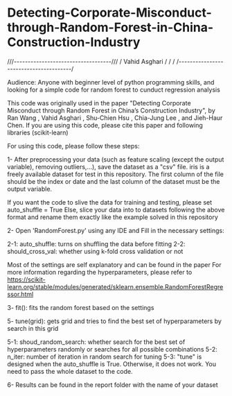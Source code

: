 # Detecting-Corporate-Misconduct-through-Random-Forest-in-China-Construction-Industry

///-----------------------------------/// / Vahid Asghari / / / /---------------------------------------/

Audience: Anyone with beginner level of python programming skills, and looking for a simple code for random forest to cunduct regression analysis

This code was originally used in the paper "Detecting Corporate Misconduct through Random Forest in China’s Construction Industry", by Ran Wang , Vahid Asghari , Shu-Chien Hsu , Chia-Jung Lee , and Jieh-Haur Chen. If you are using this code, please cite this paper and following libraries (scikit-learn)

For using this code, please follow these steps:

1- After preprocessing your data (such as feature scaling (except the output variable), removing outliers,...), save the dataset as a "csv" file.
iris is a freely available dataset for test in this repository.
The first column of the file should be the index or date and the last column of the dataset must be the output variable.

If you want the code to slive the data for training and testing, please set auto_shuffle = True
Else, slice your data into to datasets following the above format and rename them exactly like the example solved in this repository

2- Open 'RandomForest.py' using any IDE and Fill in the necessary settings:

2-1: auto_shuffle: turns on shuffling the data before fitting
2-2: should_cross_val: whether using k-fold cross validation or not


Most of the settings are self explanatory and can be found in the paper
For more information regarding the hyperparameters, please refer to https://scikit-learn.org/stable/modules/generated/sklearn.ensemble.RandomForestRegressor.html


3- fit():
fits the random forest based on the settings

5- tune(grid):
gets grid and tries to find the best set of hyperparameters by search in this grid

5-1: shoud_random_search: whether search for the best set of hyperparameters randomly or searches for all possible combinations
5-2: n_iter: number of iteration in random search for tuning
5-3: "tune" is designed when the auto_shuffle is True. Otherwise, it does not work. You need to pass the whole dataset to the code.

6- Results can be found in the report folder with the name of your dataset